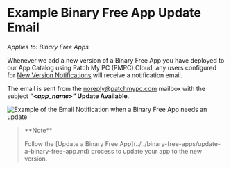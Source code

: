# Example Binary Free App Update Email

_Applies to: Binary Free Apps_

Whenever we add a new version of a Binary Free App you have deployed to our App Catalog using Patch My PC (PMPC) Cloud, any users configured for [New Version Notifications](https://docs.patchmypc.com/patch-my-pc-cloud/binary-free-apps/manage-new-version-notifications-for-a-binary-free-app) will receive a notification email.

The email is sent from the [noreply@patchmypc.com](mailto:noreply@patchmypc.com) mailbox with the subject **“<**_**app\_name**_**>” Update Available**.

![Example of the Email Notification when a Binary Free App needs an update](../../../_images/image-\(400\).png)

> \*\*Note\*\*
>
> Follow the \[Update a Binary Free App]\(../../binary-free-apps/update-a-binary-free-app.md) process to update your app to the new version.
